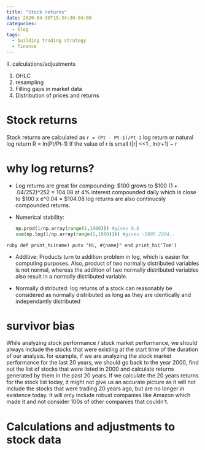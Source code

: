 ```yaml
---
title: "Stock returns"
date: 2020-04-30T15:34:30-04:00
categories:
  - blog
tags:
  - building trading strategy
  - finance
---
```


II. calculations/adjustments
1. OHLC
2. resampling
3. Filling gaps in market data
4. Distribution of prices and returns

# Stock returns
Stock returns are calculated as `r = (Pt - Pt-1)/Pt-1`
log return or natural log return R = ln(Pt/Pt-1)
If the value of r is small (|r| <<1 , ln(r+1) ~ r

# why log returns?
* Log returns are great for compounding:
$100 grows to $100 (1 + .04/252)^252 = 104.08 at 4% interest compounded daily
which is close to $100 x e^0.04 = $104.08
log returns are also continuosly compounded returns.


* Numerical stability:

    ```python
    np.prod(1/np.array(range(1,1000))) #gives 0.0
    sum(np.log(1/np.array(range(1,1000)))) #gives -5905.2204..
    ```

` ruby
def print_hi(name)
  puts "Hi, #{name}"
end
print_hi('Tom')
`

* Additive:
Products turn to addition problem in log, which is easier for computing purposes. Also, product of two normally distributed variables is not normal, whereas the addition of two normally distributed variables also result in a normally distributed variable.


* Normally distributed:
log returns of a stock can reasonably be considered as normally distributed as long as they are identically and independantly distributed

# survivor bias

While analyzing stock performance / stock market performance, we should always include the stocks that were existing at the start time of the duration of our analysis. for example, if we are analyzing the stock market performance for the last 20 years, we should go back to the year 2000, find out the list of stocks that were listed in 2000 and calculate returns generated by them in the past 20 years. If we calculate the 20 years returns for the stock list today, it might not give us an accurate picture as it will not include the stocks that were trading 20 years ago, but are no longer in existence today. It will only include robust companies like Amazon which made it and not consider 100s of other companies that couldn't. 

# Calculations and adjustments to stock data


